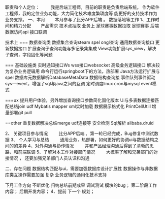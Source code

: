 职责和个人定位：
        我是后端工程师，目前的职责是负责后端系统， 作为软件工程师，我的定位业务功能，大力简化技术难度繁琐度等 能更好的支持技术作为业务支撑。
一、本月
       本月参与了比分APP后端  。 数据落地等工作
1、工作时间和精力分配        
产品需求 技术点抽取
业务上
足球赛事数据拉取
足球赛事 后端数据访问api
接口联调

技术上
=== 数据查询类
数据集合查询steam spel ongl查询
通用数据查询接口 更新数据接口
扩展查询子查询功能与多记录集集成
View功能扩展sys_view，解决子查询，字段固化等问题

=== 基础设施类 
实时通知接口Ws wss接口websocket
高级业务逻辑接口 解决较为复杂业务逻辑用
命令行运行springboot下的方法，热部署
Java方法运行扩展与spel
数据库元数据解析DatabaseMetaData  数据结构查询接
事件队列事件驱动sys—event，增强了sql与java之间的互调
定时调度linux cron与mysql event模式

===ux
提升用户体验，另外增加查询接口参数简化固化版本
Ui与多表数据连接匹配总结join udf
Mybatis mapper xml实时加载 
数据展示格式化 PrintCellUtill 
增量部署git pull


==other
重复数据解决总结merge udf连接等
安全检测 Sql解析 alibaba.druid

2、 关键项目参与情况
         比分APP后端 ，第一轮已经完成，Bug修复中测试数据
 3、 个人学习与总结
        通用业务，热部署，如何更好的协调ui与数据结构之间的的差异
4、对外沟通与协作情况
        并和产品经理沟通后得到了清晰的思路，和前端联调
5、了解对本工作对接部门情况
        大概率了解和兄弟部门的对接情况 ， 还要加强兄弟部门人员认识和沟通

二、存在问题
 数据结构匹配与ui，需要加强数据库设计扩展性
数据操作与非数据库类互操作需要加强
复杂 业务逻辑的通用化技术支持

下月工作方向
不断优化 归纳总结前期成果
 调试测试 模块的bug；
第二阶段工作内容；
后期开发内容；
4、提前 下一个 规划；

